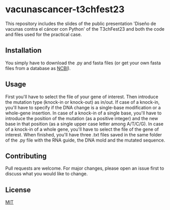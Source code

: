 # vacunascancer-t3chfest23
This repository includes the slides of the public presentation 'Diseño de vacunas contra el cáncer con Python' of the T3chFest23 and both the code and files used for the practical case.

## Installation
You simply have to download the .py and fasta files (or get your own fasta files from a database as [NCBI](https://www.ncbi.nlm.nih.gov/)).

## Usage
First you'll have to select the file of your gene of interest. Then introduce the mutation type (knock-in or knock-out) as in/out. If case of a knock-in, you'll have to specify if the DNA change is a single-base modification or a whole-gene insertion. In case of a knock-in of a single base, you'll have to introduce the position of the mutation (as a positive integer) and the new base in that position (as a single upper case letter among A/T/C/G). In case of a knock-in of a whole gene, you'll have to select the file of the gene of interest. When finished, you'll have three .txt files saved in the same folder of the .py file with the RNA guide, the DNA mold and the mutated sequence.

## Contributing
Pull requests are welcome. For major changes, please open an issue first to discuss what you would like to change.

## License
[MIT](https://choosealicense.com/licenses/mit/)
